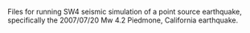 Files for running SW4 seismic simulation of a point source earthquake, specifically the 2007/07/20 Mw 4.2 Piedmone, California earthquake.
